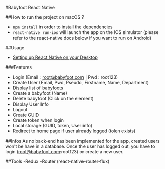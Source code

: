 #Babyfoot React Native

##How to run the project on macOS ? 
- `npm install` in order to install the dependencies
- `react-native run-ios` will launch the app on the IOS simulator (please refer to the react-native docs below if you want to run on Android)

##Usage
- [Setting up React Native on your Desktop](https://facebook.github.io/react-native/docs/getting-started.html)

###Features
- Login (Email : root@babyfoot.com | Pwd : root123)
- Create User (Email, Pwd, Pseudo, Firstname, Name, Department)
- Display list of babyfoots
- Create a babyfoot (Name)
- Delete babyfoot (Click on the element)
- Display User Info
- Logout
- Create GUID
- Create token when login
- Local storage (GUID, token, User info)
- Redirect to home page if user already logged (tolen exists)

##Infos
As no back-end has been implemented for the app, created users won't be have in a database.
Once the user has logged out, you have to login (root@babyfoot.com:root123) or create a 
new user.

##Tools
-Redux
-Router (react-native-router-flux)
